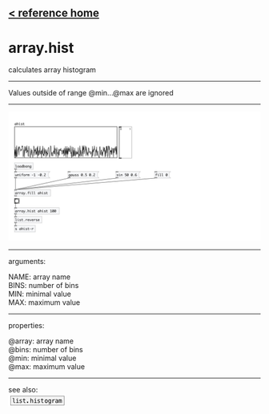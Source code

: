 [< reference home](index.html)
---

# array.hist


calculates array histogram

---

Values outside of range @min...@max are ignored
<br>


---


![example](examples/array.hist-example.jpg)

---
arguments:

NAME: array name<br>
BINS: number of bins<br>
MIN: minimal value<br>
MAX: maximum value<br>

---
properties:

@array: array name<br>
@bins: number of
            bins<br>
@min: minimal value<br>
@max: maximum value<br>

---
see also:<br>
[![list.histogram](img/object_list.histogram.png)](list.histogram.html)
